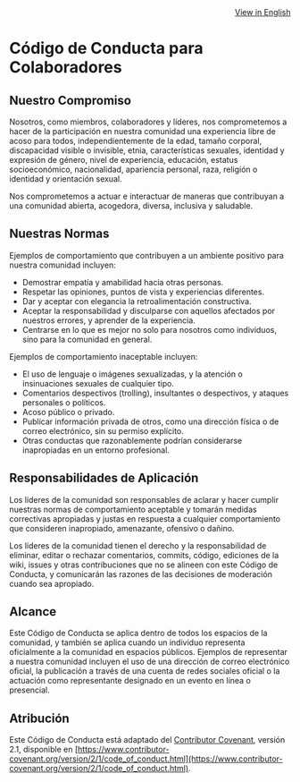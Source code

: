 <div align="right">
  <a href="CODE_OF_CONDUCT.md">View in English</a>
</div>

# Código de Conducta para Colaboradores

## Nuestro Compromiso

Nosotros, como miembros, colaboradores y líderes, nos comprometemos a hacer de la participación en nuestra comunidad una experiencia libre de acoso para todos, independientemente de la edad, tamaño corporal, discapacidad visible o invisible, etnia, características sexuales, identidad y expresión de género, nivel de experiencia, educación, estatus socioeconómico, nacionalidad, apariencia personal, raza, religión o identidad y orientación sexual.

Nos comprometemos a actuar e interactuar de maneras que contribuyan a una comunidad abierta, acogedora, diversa, inclusiva y saludable.

## Nuestras Normas

Ejemplos de comportamiento que contribuyen a un ambiente positivo para nuestra comunidad incluyen:

*   Demostrar empatía y amabilidad hacia otras personas.
*   Respetar las opiniones, puntos de vista y experiencias diferentes.
*   Dar y aceptar con elegancia la retroalimentación constructiva.
*   Aceptar la responsabilidad y disculparse con aquellos afectados por nuestros errores, y aprender de la experiencia.
*   Centrarse en lo que es mejor no solo para nosotros como individuos, sino para la comunidad en general.

Ejemplos de comportamiento inaceptable incluyen:

*   El uso de lenguaje o imágenes sexualizadas, y la atención o insinuaciones sexuales de cualquier tipo.
*   Comentarios despectivos (trolling), insultantes o despectivos, y ataques personales o políticos.
*   Acoso público o privado.
*   Publicar información privada de otros, como una dirección física o de correo electrónico, sin su permiso explícito.
*   Otras conductas que razonablemente podrían considerarse inapropiadas en un entorno profesional.

## Responsabilidades de Aplicación

Los líderes de la comunidad son responsables de aclarar y hacer cumplir nuestras normas de comportamiento aceptable y tomarán medidas correctivas apropiadas y justas en respuesta a cualquier comportamiento que consideren inapropiado, amenazante, ofensivo o dañino.

Los líderes de la comunidad tienen el derecho y la responsabilidad de eliminar, editar o rechazar comentarios, commits, código, ediciones de la wiki, issues y otras contribuciones que no se alineen con este Código de Conducta, y comunicarán las razones de las decisiones de moderación cuando sea apropiado.

## Alcance

Este Código de Conducta se aplica dentro de todos los espacios de la comunidad, y también se aplica cuando un individuo representa oficialmente a la comunidad en espacios públicos. Ejemplos de representar a nuestra comunidad incluyen el uso de una dirección de correo electrónico oficial, la publicación a través de una cuenta de redes sociales oficial o la actuación como representante designado en un evento en línea o presencial.

## Atribución

Este Código de Conducta está adaptado del [Contributor Covenant](https://www.contributor-covenant.org), versión 2.1, disponible en [https://www.contributor-covenant.org/version/2/1/code_of_conduct.html](https://www.contributor-covenant.org/version/2/1/code_of_conduct.html).
